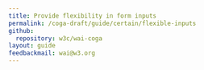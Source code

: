 ```yaml
---
title: Provide flexibility in form inputs
permalink: /coga-draft/guide/certain/flexible-inputs
github:
  repository: w3c/wai-coga
layout: guide
feedbackmail: wai@w3.org
---
```

